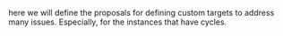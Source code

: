 here we will define the proposals for defining custom targets to address many issues. Especially, for the instances that have cycles.